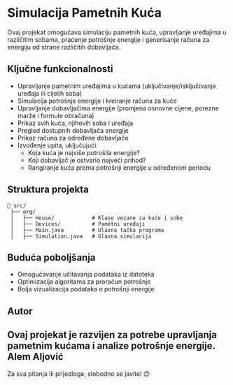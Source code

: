 # Simulacija Pametnih Kuća

Ovaj projekat omogućava simulaciju pametnih kuća, upravljanje uređajima u različitim sobama, praćenje potrošnje energije i generisanje računa za energiju od strane različitih dobavljača.

## Ključne funkcionalnosti

- Upravljanje pametnim uređajima u kućama (uključivanje/isključivanje uređaja ili cijelih soba)
- Simulacija potrošnje energije i kreiranje računa za kuće
- Upravljanje dobavljačima energije (promjena osnovne cijene, porezne marže i formule obračuna)
- Prikaz svih kuća, njihovih soba i uređaja
- Pregled dostupnih dobavljača energije
- Prikaz računa za određene dobavljače
- Izvođenje upita, uključujući:
  - Koja kuća je najviše potrošila energije?
  - Koji dobavljač je ostvario najveći prihod?
  - Rangiranje kuća prema potrošnji energije u određenom periodu

## Struktura projekta

```
📂 src/
 ├── org/
 │   ├── House/            # Klase vezane za kuće i sobe
 │   ├── Devices/          # Pametni uređaji
 │   ├── Main.java         # Ulazna tačka programa
 │   ├── Simulation.java   # Glavna simulacija
```

## Buduća poboljšanja

- Omogućavanje učitavanja podataka iz datoteka
- Optimizacija algoritama za proračun potrošnje
- Bolja vizualizacija podataka o potrošnji energije

## Autor
Ovaj projekat je razvijen za potrebe upravljanja pametnim kućama i analize potrošnje energije.
Alem Aljović
---
Za sva pitanja ili prijedloge, slobodno se javite! 😊

